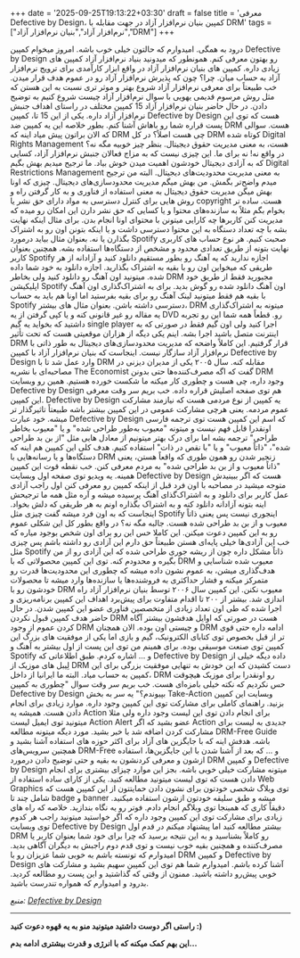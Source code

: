 +++
date = '2025-09-25T19:13:22+03:30'
draft = false
title = 'معرفی Defective by Design، کمپین بنیان نرم‌افزار آزاد در جهت مقابله با DRM'
tags = ["نرم‌افزار آزاد","بنیان نرم‌‌افزار آزاد","DRM"]
+++

درود به همگی. امیدوارم که حالتون خیلی خوب باشه. امروز میخوام کمپین Defective by Design رو بهتون معرفی کنم. همونطور که میدونید بنیاد نرم‌افزار آزاد کمپین های زیادی داره. کمپین های بنیان نرم‌افزار آزاد در واقع ابزار کارآمدی برای ترویج نرم‌افزار آزاد به حساب میان. چرا؟ چون که پذیرش نرم‌افزار آزاد رو در عموم هدف قرار میدن. خب طبیعتاً برای معرفی نرم‌افزار آزاد شروع بهتر و موثر تری نسبت به این هستن که مثل روش مرسوم قدیمی یهویی با سوال نرم‌افزار آزاد چیست شروع کنیم به توضیح دادن. در حال حاضر بنیان نرم‌افزار آزاد 15 کمپین مختلف در راستای اهداف جنبش نرم‌افزار آزاد داره. یکی از این 15 تا، کمپین Defective by Design هست که توی این پست قراره شما رو باهاش آشنا کنم. بطور خلاصه این یه کمپین ضد DRM هست. سوالی که الان براتون پیش میاد اینه که DRM چی هست اصلاً؟ در کل DRM کوتاه شده Digital Rights Management هست، به معنی مدیریت حقوق دیجیتال. بنظر چیز خوبیه مگه نه؟ در واقع نه! نه برای ما. این چیزی نیست که به مزاج فعالان جنبش نرم‌افزار آزاد، کسایی که به آزادی دیجیتال خودشون اهمیت میدن خوش بیاد. ما ترجیح میدیم بهش بگیم Digital Restrictions Management به معنی مدیریت محدودیت‌های دیجیتال. البته من ترجیح میدم واضح‌تر بگمش. من بهش میگم مدیریت محدود‌سازی‌های دیجیتال. چیزی که اونا بهش میگن مدیریت حقوق دیجیتال به معنی استفاده از فناوری و به کار گرفتن راه و روش هایی برای کنترل دسترسی به مواد دارای حق نشر یا copyright هست. ساده تر بخوام بگم مثلاً به سازنده‌های محتوا و یا کسایی که حق نشر دارن این امکان رو میده که مدیریت کنن کاربر‌ها چه کارایی میتونن با محتوای اونا انجام بدن. برای مثال اینکه نهایت بشه با چه تعداد دستگاه به این محتوا دسترسی داشت و یا اینکه بتونن اون رو به اشتراک بگذارن یا نه‌‌. بعنوان مثال بیاید درمورد Spotify صحبت کنیم. هر نوع حساب های کاربری نهایت بتونه از طریق تعدادی محدود و مشخص از دستگاه‌ها استفاده بشه. همچنین بعنوان کاربر Spotify اجازه ندارید که یه آهنگ رو بطور مستقیم دانلود کنید و آزادانه از هر طریقی که میخواین اون رو با بقیه به اشتراک بگذارید. اجازه دانلود به خود شما داده شده. میتونید اون آهنگ رو دانلود کنید ولی بخاطر DRM مجبورید فقط از طریق خود اپلیکیشن Spotify اون آهنگ دانلود شده رو گوش بدید‌‌. برای به اشتراک‌گذاری اون آهنگ با بقیه هم فقط میتونید لینک آهنگ رو برای بقیه بفرستید اما اونا هم باید به حساب Spotify دسترسی داشته باشن. بعنوان مثال های بیشتر، DRM میتونه به اشتراک‌گذاری یه مقاله رو غیر قانونی کنه و یا کپی گرفتن از یه DVD رو. قطعاً همه شما این رو تجربه داشتید که بخواید یه گیم single player اجرا کنید ولی اون گیم فقط در صورتی که به اینترنت متصل باشید اجرا بشه. اینم یکی دیگه از هزاران موقعیتی هست که تحت تأثیر DRM قرار گرفتیم. این کاملاً واضحه که مدیریت محدود‌سازی‌های دیجیتال به طور ذاتی با نرم‌افزار آزاد سازگار نیست. اینجاست که بنیان نرم‌افزار آزاد با کمپین Defective by Design وارد عمل شد تا با DRM مقابله کنه. سال ۲۰۰۵ یکی از مدیران دیزنی در مصاحبه‌ای با نشریه The Economist گفت که اگه مصرف‌کننده‌ها حتی بدونن DRM وجود داره، چی هست و چطوری کار میکنه ما شکست خورده هستیم. همین رو وبسایت Defective by Design هم توی صفحه اصلیش قراره داده. خب بریم سر وقت معرفی این کمپین. Defective by Design یه کمپین از نوع مردمی هست که نیازمند مشارکت عموم مردمه. یعنی هرچی مشارکت عمومی در این کمپین بیشتر باشه طبیعتاً تاثیرگذار تر میشه. خود عبارت Defective by Design که اسم این کمپین هست توی ترجمه فارسی اونقدرا قابل فهم نیست و میتونه "معیوب به‌طور طراحی شده" و یا "معیوب بخاطر طراحی" ترجمه بشه اما برای درک بهتر میتونیم از معادل هایی مثل "از بن بد طراحی شده"، "ذاتاً معیوب" و یا "با نقص در ذات" استفاده کنیم. هدف کلی این کمپین هم اینه که دستگاه‌ها و یا رسانه‌هایی با DRM زنجیر شدن رو همون طوری که واقعاً هستن، یعنی "ذاتاً معیوب و از بن بد طراحی شده" به مردم معرفی کنن. خب نقطه قوت این کمپین همینه. یه ویدیو توی صفحه اول وبسایت Defective by Design هست که اگر ببینیدش متوجه میشید در مصاحبه با اون فرد قبل از اینکه کمپین رو معرفی کنن اول راجب آزادی عمل کاربر برای دانلود و به اشتراک‌گذای آهنگ پرسیده میشه و آره مثل همه ما ترجیحش اینه بتونه آزادانه دانلود کنه و به اشتراک بگذاره اونم به هر طریقی که دلش بخواد. اینجاست که به اون فرد میشه گفت چیزی مثل Spotify اینجوری نیست پس یعنی ذاتاً معیوب و از بن بد طراحی شده هست. جالبه مگه نه؟ در واقع بطور کل این شکلی عموم رو به این کمپین دعوت میکنن. این کاملا حس این رو برای اون شخص بوجود میاره که خب این آزادی‌ها خیلی پایه‌ای هستن طبیعتاً حق دارم این آزادی رو داشته باشم پس چیزی مثل Spotify ذاتاً مشکل داره چون از ریشه جوری طراحی شده که این آزادی رو از من بگیره و محدودم کنه. توی این کمپین محصولاتی که با DRM معیوب شده شناسایی و هدف‌گذاری میشن، به عموم نشون داده میشه که چطوری این محدودیت‌ها قدرت رو متمرکز میکنه و فشار حداکثری به فروشنده‌ها یا سازنده‌ها وارد میشه تا محصولات خودشون رو با DRM معیوب نکنن. این کمپین سال ۲۰۰۶ توسط بنیان نرم‌افزار آزاد راه اندازی شد. بیشتر از ۲۰۰ تا اقدام متفاوت برای پیش‌برد اهداف این کمپین برنامه‌ریزی و اجرا شده که طی اون تعداد زیادی از متخصصین فناوری عضو این کمپین شدن. در حال حاضر هدف کمپین قبول نکردن DRM هست در صورتی که اوایل هدفشون بیشتر آگاه کردن عموم از وجود DRM و چیستی اون بوده. الان همچنان DRM ادامه داره حتی قوی تر از قبل بخصوص توی کتابای الکترونیک، گیم و بازی اما یکی از موفقیت های بزرگ این کمپین توی صنعت موسیقی بوده. برای همینم من توی این پست از اول بیشتر به آهنگ و Spotify و ... اشاره کردم. طبق اطلاعاتی که Defective by Design داده دیگه خیلی از لِیبل های موزیک از DRM دست کشیدن که این خودش به تنهایی موفقیت بزرگی برای این کمپین به حساب میاد. البته ما ایرانیا از داخل، DRM رو اونقدرا برای موزیک هیچوقت حس نکردیم که نکته خیلی بامزه‌ای هست. خب بریم سر وقت سوال "چطوری به کمپین Defective by Design بپیوندم؟" یه سر به بخش Take-Action وبسایت این کمپین بزنید. راهنمای کاملی برای مشارکت توی این کمپین وجود داره. موارد زیادی برای انجام دادن هست. همیشه یه Action برای انجام دادن توی این لیست وجود داره ولی مثلا میتونید توی ایمیل لیست Action Alert عضو بشید که اگر Action جدیدی به لیست برای مشارکت کردن اضافه شد با خبر بشید. مورد دیگه میتونه مطالعه DRM-Free Guide باشه. هدفش اینه که با جایگزین های آزاد برای اکثر حوزه های استفاده آشنا بشید و همچنین سرویس‌های DRM-Free و ... که بعد از آشنا شدن با این جایگزین‌ها، استفاده ازشون و معرفی کردنشون به بقیه و حتی توضیح دادن درمورد DRM و کمپین Defective by Design میتونه مشارکت خیلی خوبی باشه. بجز این موارد چیزای بیشتری برای انجام دادن هست که توی لیست میتونید مطالعه کنید. یکی از کارای ساده استفاده از Web Graphics توی وبلاگ شخصی خودتون برای نشون دادن حمایتتون از این کمپین هست که شامل چند تا badge و banner میشه و طبق سلیقه خودتون ازشون استفاده میکنید. دقیقاً کاری که همینجا توی وبلاگم انجام دادم. فوتر رو یه نگاه بندازید. خلاصه که راه‌ های زیادی برای مشارکت توی این کمپین وجود داره که اگر خواستید میتونید راجب هر کدوم توی وبسایت Defective by Design بیشتر مطالعه کنید اما پیشنهاد میکنم در قدم اول DRM رو کاملاً بشناسید و به این نتیجه برسید که چرا برای خود شما بعنوان کاربر یا مصرف‌کننده و همچنین بقیه خوب نیست و توی قدم دوم راجبش به دیگران آگاهی بدید. امیدوارم که تونسته باشم به خوبی شما عزیزان رو با DRM و کمپین Defective by Design آشنا کرده باشم. امیدوارم شما هم توی این کمپین سهیم بشید و مشارکت های خوبی پیش‌رو داشته باشید. ممنون از وقتی که گذاشتید و این پست رو مطالعه کردید. بدرود و امیدوارم که همواره تندرست باشید.

*منبع:* [*Defective by Design*](https://www.defectivebydesign.org/)

---

**راستی اگر دوست داشتید میتونید منو به یه قهوه دعوت کنید :)**

**این بهم کمک میکنه که با انرژی و قدرت بیشتری ادامه بدم...**
